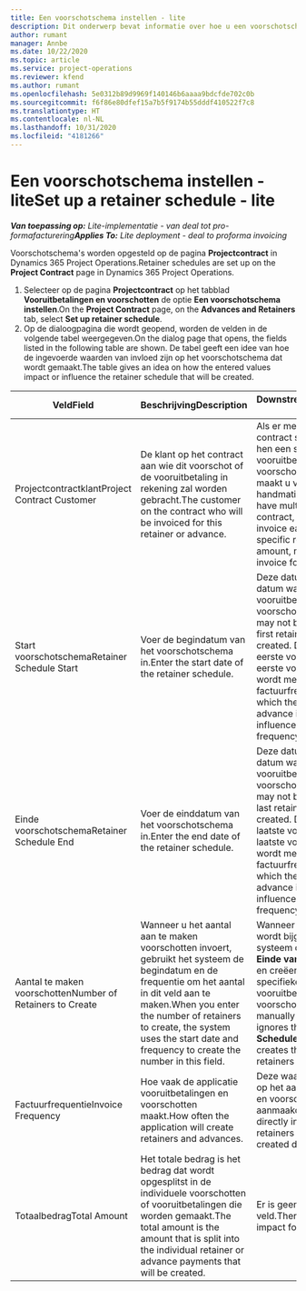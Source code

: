 ```yaml
---
title: Een voorschotschema instellen - lite
description: Dit onderwerp bevat informatie over hoe u een voorschotschema in Project Operations instelt.
author: rumant
manager: Annbe
ms.date: 10/22/2020
ms.topic: article
ms.service: project-operations
ms.reviewer: kfend
ms.author: rumant
ms.openlocfilehash: 5e0312b89d9969f140146b6aaaa9bdcfde702c0b
ms.sourcegitcommit: f6f86e80dfef15a7b5f9174b55dddf410522f7c8
ms.translationtype: HT
ms.contentlocale: nl-NL
ms.lasthandoff: 10/31/2020
ms.locfileid: "4181266"
---
```

# <a name="set-up-a-retainer-schedule---lite"></a><span data-ttu-id="afe2a-103">Een voorschotschema instellen - lite</span><span class="sxs-lookup"><span data-stu-id="afe2a-103">Set up a retainer schedule - lite</span></span>

<span data-ttu-id="afe2a-104">_**Van toepassing op:** Lite-implementatie - van deal tot pro-formafacturering_</span><span class="sxs-lookup"><span data-stu-id="afe2a-104">_**Applies To:** Lite deployment - deal to proforma invoicing_</span></span>

<span data-ttu-id="afe2a-105">Voorschotschema's worden opgesteld op de pagina **Projectcontract** in Dynamics 365 Project Operations.</span><span class="sxs-lookup"><span data-stu-id="afe2a-105">Retainer schedules are set up on the **Project Contract** page in Dynamics 365 Project Operations.</span></span>

1. <span data-ttu-id="afe2a-106">Selecteer op de pagina **Projectcontract** op het tabblad **Vooruitbetalingen en voorschotten** de optie **Een voorschotschema instellen**.</span><span class="sxs-lookup"><span data-stu-id="afe2a-106">On the **Project Contract** page, on the **Advances and Retainers** tab, select **Set up retainer schedule**.</span></span>
2. <span data-ttu-id="afe2a-107">Op de dialoogpagina die wordt geopend, worden de velden in de volgende tabel weergegeven.</span><span class="sxs-lookup"><span data-stu-id="afe2a-107">On the dialog page that opens, the fields listed in the following table are shown.</span></span> <span data-ttu-id="afe2a-108">De tabel geeft een idee van hoe de ingevoerde waarden van invloed zijn op het voorschotschema dat wordt gemaakt.</span><span class="sxs-lookup"><span data-stu-id="afe2a-108">The table gives an idea on how the entered values impact or influence the retainer schedule that will be created.</span></span>

| <span data-ttu-id="afe2a-109">Veld</span><span class="sxs-lookup"><span data-stu-id="afe2a-109">Field</span></span> | <span data-ttu-id="afe2a-110">Beschrijving</span><span class="sxs-lookup"><span data-stu-id="afe2a-110">Description</span></span> | <span data-ttu-id="afe2a-111">Downstreamimpact</span><span class="sxs-lookup"><span data-stu-id="afe2a-111">Downstream impact</span></span> |
| --- | --- | --- |
| <span data-ttu-id="afe2a-112">Projectcontractklant</span><span class="sxs-lookup"><span data-stu-id="afe2a-112">Project Contract Customer</span></span> | <span data-ttu-id="afe2a-113">De klant op het contract aan wie dit voorschot of de vooruitbetaling in rekening zal worden gebracht.</span><span class="sxs-lookup"><span data-stu-id="afe2a-113">The customer on the contract who will be invoiced for this retainer or advance.</span></span> | <span data-ttu-id="afe2a-114">Als er meerdere klanten in het contract staan en u aan elk van hen een specifiek vooruitbetalings- of voorschotbedrag wilt factureren, maakt u voor elke klant handmatig één factuur.</span><span class="sxs-lookup"><span data-stu-id="afe2a-114">If you have multiple customers on the contract, and if you need to invoice each of them for a specific retainer or advance amount, manually create one invoice for each customer.</span></span> |
| <span data-ttu-id="afe2a-115">Start voorschotschema</span><span class="sxs-lookup"><span data-stu-id="afe2a-115">Retainer Schedule Start</span></span> | <span data-ttu-id="afe2a-116">Voer de begindatum van het voorschotschema in.</span><span class="sxs-lookup"><span data-stu-id="afe2a-116">Enter the start date of the retainer schedule.</span></span> | <span data-ttu-id="afe2a-117">Deze datum is mogelijk niet de datum waarop de eerste vooruitbetaling of het eerste voorschot is gemaakt.</span><span class="sxs-lookup"><span data-stu-id="afe2a-117">This date may not be the date on which the first retainer or advance is created.</span></span> <span data-ttu-id="afe2a-118">De datum waarop de eerste vooruitbetaling of het eerste voorschot wordt gemaakt, wordt mede beïnvloed door de factuurfrequentie.</span><span class="sxs-lookup"><span data-stu-id="afe2a-118">The date on which the first retainer or advance is created, is also influenced by the invoice frequency.</span></span> |
| <span data-ttu-id="afe2a-119">Einde voorschotschema</span><span class="sxs-lookup"><span data-stu-id="afe2a-119">Retainer Schedule End</span></span> | <span data-ttu-id="afe2a-120">Voer de einddatum van het voorschotschema in.</span><span class="sxs-lookup"><span data-stu-id="afe2a-120">Enter the end date of the retainer schedule.</span></span> | <span data-ttu-id="afe2a-121">Deze datum is mogelijk niet de datum waarop de laatste vooruitbetaling of het laatste voorschot is gemaakt.</span><span class="sxs-lookup"><span data-stu-id="afe2a-121">This date may not be the date on which the last retainer or advance is created.</span></span> <span data-ttu-id="afe2a-122">De datum waarop de laatste vooruitbetaling of het laatste voorschot wordt gemaakt, wordt mede beïnvloed door de factuurfrequentie.</span><span class="sxs-lookup"><span data-stu-id="afe2a-122">The date on which the last retainer or advance is created is also influenced by the invoice frequency.</span></span> |
| <span data-ttu-id="afe2a-123">Aantal te maken voorschotten</span><span class="sxs-lookup"><span data-stu-id="afe2a-123">Number of Retainers to Create</span></span> | <span data-ttu-id="afe2a-124">Wanneer u het aantal aan te maken voorschotten invoert, gebruikt het systeem de begindatum en de frequentie om het aantal in dit veld aan te maken.</span><span class="sxs-lookup"><span data-stu-id="afe2a-124">When you enter the number of retainers to create, the system uses the start date and frequency to create the number in this field.</span></span> | <span data-ttu-id="afe2a-125">Wanneer dit veld handmatig wordt bijgewerkt, negeert het systeem de waarde in het veld **Einde van het voorschotschema** en creëert in plaats daarvan het specifieke aantal vooruitbetalingen of voorschotten.</span><span class="sxs-lookup"><span data-stu-id="afe2a-125">When this field is manually updated, the system ignores the value in the **Retainer Schedule End** field and instead creates the specific number of retainers or advances.</span></span> |
| <span data-ttu-id="afe2a-126">Factuurfrequentie</span><span class="sxs-lookup"><span data-stu-id="afe2a-126">Invoice Frequency</span></span> | <span data-ttu-id="afe2a-127">Hoe vaak de applicatie vooruitbetalingen en voorschotten maakt.</span><span class="sxs-lookup"><span data-stu-id="afe2a-127">How often the application will create retainers and advances.</span></span> | <span data-ttu-id="afe2a-128">Deze waarde heeft direct invloed op het aantal vooruitbetalingen en voorschotten en de aanmaakdatums.</span><span class="sxs-lookup"><span data-stu-id="afe2a-128">This value directly influences the number of retainers and advances and the created dates.</span></span> |
| <span data-ttu-id="afe2a-129">Totaalbedrag</span><span class="sxs-lookup"><span data-stu-id="afe2a-129">Total Amount</span></span> | <span data-ttu-id="afe2a-130">Het totale bedrag is het bedrag dat wordt opgesplitst in de individuele voorschotten of vooruitbetalingen die worden gemaakt.</span><span class="sxs-lookup"><span data-stu-id="afe2a-130">The total amount is the amount that is split into the individual retainer or advance payments that will be created.</span></span> | <span data-ttu-id="afe2a-131">Er is geen impact op dit veld.</span><span class="sxs-lookup"><span data-stu-id="afe2a-131">There's no downstream impact for this field.</span></span> |
